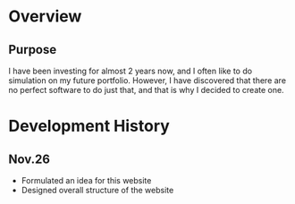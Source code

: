 # Overview
## Purpose
I have been investing for almost 2 years now, and I often like to do simulation on my future portfolio.
However, I have discovered that there are no perfect software to do just that, and that is why I decided to create one.

# Development History
## Nov.26
- Formulated an idea for this website
- Designed overall structure of the website
